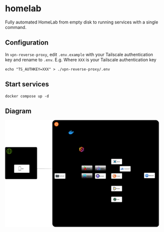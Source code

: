 # homelab
Fully automated HomeLab from empty disk to running services with a single command.

## Configuration

In `vpn-reverse-proxy`, edit `.env.example` with your Tailscale authentication key and rename to `.env`. E.g. Where `XXX` is your Tailscale authentication key

```
echo "TS_AUTHKEY=XXX" > ./vpn-reverse-proxy/.env
```

## Start services

```
docker compose up -d
```

## Diagram

![diagram](./diagram.svg)

